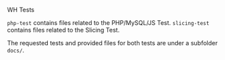 WH Tests

`php-test` contains files related to the PHP/MySQL/JS Test.
`slicing-test` contains files related to the Slicing Test.

The requested tests and provided files for both tests are under a subfolder `docs/`.
